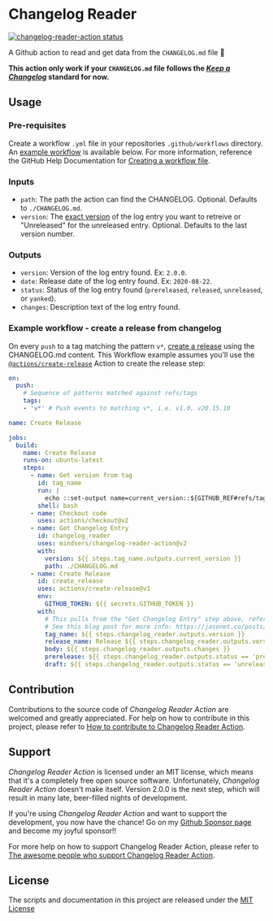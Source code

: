 # Changelog Reader
<a href="https://github.com/mindsers/changelog-reader-action"><img alt="changelog-reader-action status" src="https://github.com/mindsers/changelog-reader-action/workflows/units-test/badge.svg"></a>

A Github action to read and get data from the `CHANGELOG.md` file :rocket:

**This action only work if your `CHANGELOG.md` file follows the [_Keep a Changelog_](https://github.com/olivierlacan/keep-a-changelog) standard for now.**

## Usage
### Pre-requisites
Create a workflow `.yml` file in your repositories `.github/workflows` directory. An [example workflow](#example-workflow---upload-a-release-asset) is available below. For more information, reference the GitHub Help Documentation for [Creating a workflow file](https://help.github.com/en/articles/configuring-a-workflow#creating-a-workflow-file).

### Inputs

- `path`: The path the action can find the CHANGELOG. Optional. Defaults to `./CHANGELOG.md`.
- `version`: The [exact version](https://semver.org) of the log entry you want to retreive or "Unreleased" for the unreleased entry. Optional. Defaults to the last version number.

### Outputs

- `version`: Version of the log entry found. Ex: `2.0.0`.
- `date`: Release date of the log entry found. Ex: `2020-08-22`.
- `status`: Status of the log entry found (`prereleased`, `released`, `unreleased`, or `yanked`).
- `changes`: Description text of the log entry found.

### Example workflow - create a release from changelog
On every `push` to a tag matching the pattern `v*`, [create a release](https://developer.github.com/v3/repos/releases/#create-a-release) using the CHANGELOG.md content. This Workflow example assumes you'll use the [`@actions/create-release`](https://www.github.com/actions/create-release) Action to create the release step:

```yaml
on:
  push:
    # Sequence of patterns matched against refs/tags
    tags:
    - 'v*' # Push events to matching v*, i.e. v1.0, v20.15.10

name: Create Release

jobs:
  build:
    name: Create Release
    runs-on: ubuntu-latest
    steps:
      - name: Get version from tag
        id: tag_name
        run: |
          echo ::set-output name=current_version::${GITHUB_REF#refs/tags/v}
        shell: bash
      - name: Checkout code
        uses: actions/checkout@v2
      - name: Get Changelog Entry
        id: changelog_reader
        uses: mindsers/changelog-reader-action@v2
        with:
          version: ${{ steps.tag_name.outputs.current_version }}
          path: ./CHANGELOG.md
      - name: Create Release
        id: create_release
        uses: actions/create-release@v1
        env:
          GITHUB_TOKEN: ${{ secrets.GITHUB_TOKEN }}
        with:
          # This pulls from the "Get Changelog Entry" step above, referencing it's ID to get its outputs object. 
          # See this blog post for more info: https://jasonet.co/posts/new-features-of-github-actions/#passing-data-to-future-steps
          tag_name: ${{ steps.changelog_reader.outputs.version }}
          release_name: Release ${{ steps.changelog_reader.outputs.version }}
          body: ${{ steps.changelog_reader.outputs.changes }}
          prerelease: ${{ steps.changelog_reader.outputs.status == 'prereleased' }}
          draft: ${{ steps.changelog_reader.outputs.status == 'unreleased' }}
```

## Contribution

Contributions to the source code of *Changelog Reader Action* are welcomed and greatly appreciated. For help on how to contribute in this project, please refer to [How to contribute to Changelog Reader Action](CONTRIBUTING.md).

## Support

*Changelog Reader Action* is licensed under an MIT license, which means that it's a completely free open source software. Unfortunately, *Changelog Reader Action* doesn't make itself. Version 2.0.0 is the next step, which will result in many late, beer-filled nights of development.

If you're using *Changelog Reader Action* and want to support the development, you now have the chance! Go on my [Github Sponsor page](https://github.com/sponsors/mindsers) and become my joyful sponsor!!

For more help on how to support Changelog Reader Action, please refer to [The awesome people who support Changelog Reader Action](SPONSORS.md).

<!-- ### Premium sponsors -->

## License
The scripts and documentation in this project are released under the [MIT License](LICENSE)
